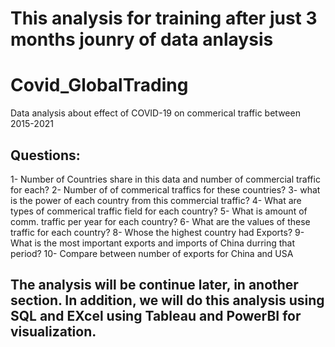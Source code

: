 # This analysis for training after just 3 months jounry of data anlaysis
# Covid_GlobalTrading
Data analysis about effect of COVID-19 on commerical traffic between 2015-2021
## Questions:
1- Number of Countries share in this data and number of commercial traffic for each?
2- Number of of commerical traffics for these countries?
3- what is the power of each country from this commercial traffic?
4- What are types of commerical traffic field for each country?
5- What is amount of comm. traffic per year for each country?
6- What are the values of these traffic for each country?
8- Whose the highest country had Exports?
9- What is the most important exports and imports of China durring that period?
10- Compare between number of exports for China and USA

## The analysis will be continue later, in another section. In addition, we will do this analysis using SQL and EXcel using Tableau and PowerBI for visualization.
